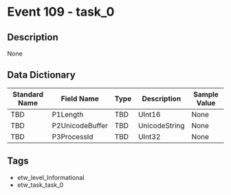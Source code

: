 # Event 109 - task_0

## Description
None

## Data Dictionary
|Standard Name|Field Name|Type|Description|Sample Value|
|---|---|---|---|---|
|TBD|P1Length|TBD|UInt16|None|None|
|TBD|P2UnicodeBuffer|TBD|UnicodeString|None|None|
|TBD|P3ProcessId|TBD|UInt32|None|None|

## Tags
* etw_level_Informational
* etw_task_task_0